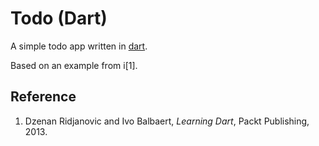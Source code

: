 # Todo (Dart)

A simple todo app written in [dart](http://dart-lang.org).

Based on an example from i[1].

## Reference

1. Dzenan Ridjanovic and Ivo Balbaert, *Learning Dart*, Packt Publishing, 2013.
